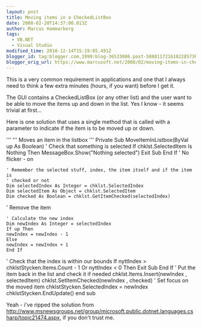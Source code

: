 ```yaml
---
layout: post
title: Moving items in a CheckedListBox
date: 2008-02-20T14:37:00.013Z
author: Marcus Hammarberg
tags:
  - VB.NET
  - Visual Studio
modified_time: 2010-12-14T15:19:05.491Z
blogger_id: tag:blogger.com,1999:blog-36533086.post-5888117216102285736
blogger_orig_url: https://www.marcusoft.net/2008/02/moving-items-in-checkedlistbox.html
---
```


This is a very common requirement in applications and one that I always
need to think a few extra minutes (hours, if you want) before I get
it.

The GUI contains a CheckedListBox (or any other list) and the user want
to be able to move the items up and down in the list. Yes I know - it
seems trivial at first...

Here is one solution that uses a single method that is called with a
parameter to indicate if the item is to be moved up or down.

'''
''' Moves an item in the listbox
'''
Private Sub MoveItemInListbox(ByVal up As Boolean)
' Check that something is selected
If chklst.SelectedItem Is Nothing Then
MessageBox.Show("Nothing selected")
Exit Sub
End If
' No flicker - on

    ' Remember the selected stuff, index, the item itself and if the item is
    ' checked or not
    Dim selectedIndex As Integer = chklst.SelectedIndex
    Dim selectedItem As Object = chklst.SelectedItem
    Dim checked As Boolean = chklst.GetItemChecked(selectedIndex)

' Remove the item

    ' Calculate the new index
    Dim newIndex As Integer = selectedIndex
    If up Then
    newIndex = newIndex - 1
    Else
    newIndex = newIndex + 1
    End If

' Check that the index is within our bounds
If nyttIndex > chklstStycken.Items.Count - 1 Or nyttIndex < 0 Then
Exit Sub
End If
' Put the item back in the list and check it if needed
chklst.Items.Insert(newIndex , selectedItem)
chklst.SetItemChecked(newIndex , checked)
' Set focus on the moved item
chklstStycken.SelectedIndex = newIndex
chklstStycken.EndUpdate()
end sub

Yeah - i've ripped the solution from
<http://www.msnewsgroups.net/group/microsoft.public.dotnet.languages.csharp/topic21474.aspx>,
if you don't trust me.
